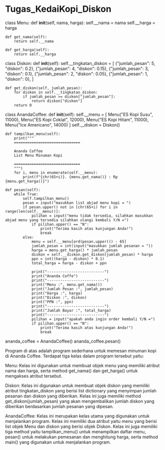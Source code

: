 # Tugas_KedaiKopi_Diskon
class Menu:
    def __init__(self, nama, harga):
        self.__nama = nama
        self.__harga = harga
    
    def get_nama(self):
        return self.__nama
    
    def get_harga(self):
        return self.__harga


class Diskon:
    def __init__(self):
        self.__tingkatan_diskon = [
            {"jumlah_pesan": 5, "diskon": 0.2},
            {"jumlah_pesan": 4, "diskon": 0.15},
            {"jumlah_pesan": 3, "diskon": 0.1},
            {"jumlah_pesan": 2, "diskon": 0.05},
            {"jumlah_pesan": 1, "diskon": 0},
        ]

    def get_diskon(self, jumlah_pesan):
        for diskon in self.__tingkatan_diskon:
            if jumlah_pesan >= diskon["jumlah_pesan"]:
                return diskon["diskon"]
        return 0


class AnandaCoffee:
    def __init__(self):
        self.__menu = [
            Menu("ES Kopi Susu", 11000),
            Menu("ES Kopi Coklat", 12000),
            Menu("ES Kopi Hitam", 11000),
            Menu("Ice Americano", 14000)
        ]
        self.__diskon = Diskon()

    def tampilkan_menu(self):
        print("""
        ==============================
        
        Ananda Coffee
        List Menu Minuman Kopi
     
        ==============================
        """)
        for i, menu in enumerate(self.__menu):
            print(f"{chr(65+i)}. {menu.get_nama()} : Rp {menu.get_harga()}")

    def pesan(self):
        while True:
            self.tampilkan_menu()
            pesan = input("masukkan list abjad menu kopi = ")
            if pesan.upper() not in [chr(65+i) for i in range(len(self.__menu))]:
                pilihan = input("menu tidak tersedia, silahkan masukkan abjad menu yang tersedia silahkan ulangi kembali Y/N =")
                if pilihan.upper() == "N":
                    print("Terima kasih atas kunjungan Anda!")
                    break
            else:
                menu = self.__menu[ord(pesan.upper()) - 65]
                jumlah_pesan = int(input("masukkan jumlah pesanan = "))
                harga = menu.get_harga() * jumlah_pesan
                diskon = self.__diskon.get_diskon(jumlah_pesan) * harga
                ppn = int((harga - diskon) * 0.1)
                total_harga = harga - diskon + ppn

                print("--------------------------")
                print("Ananda Coffe")
                print("--------------------------")
                print("Menu :", menu.get_nama())
                print("Jumlah Pesan :", jumlah_pesan)
                print("Harga :", harga)
                print("Diskon :", diskon)
                print("PPN :", ppn)
                print("--------------------------")
                print("Jumlah Bayar :", total_harga)
                print("--------------------------")
                pilihan = input("apakah anda ingin order kembali Y/N =")
                if pilihan.upper() == "N":
                    print("Terima kasih atas kunjungan Anda!")
                    break


ananda_coffee = AnandaCoffee()
ananda_coffee.pesan()

Program di atas adalah program sederhana untuk memesan minuman kopi di Ananda Coffee. Terdapat tiga kelas dalam program tersebut yaitu:

Menu: Kelas ini digunakan untuk membuat objek menu yang memiliki atribut nama dan harga, serta method get_nama() dan get_harga() untuk mengakses atribut tersebut.

Diskon: Kelas ini digunakan untuk membuat objek diskon yang memiliki atribut tingkatan_diskon yang berisi list dictionary yang menyimpan jumlah pesanan dan diskon yang diberikan. Kelas ini juga memiliki method get_diskon(jumlah_pesan) yang akan mengembalikan jumlah diskon yang diberikan berdasarkan jumlah pesanan yang dipesan.

AnandaCoffee: Kelas ini merupakan kelas utama yang digunakan untuk menjalankan program. Kelas ini memiliki dua atribut yaitu menu yang berisi list objek Menu dan diskon yang berisi objek Diskon. Kelas ini juga memiliki tiga method yaitu tampilkan_menu() untuk menampilkan daftar menu, pesan() untuk melakukan pemesanan dan menghitung harga, serta method main() yang digunakan untuk menjalankan program.
